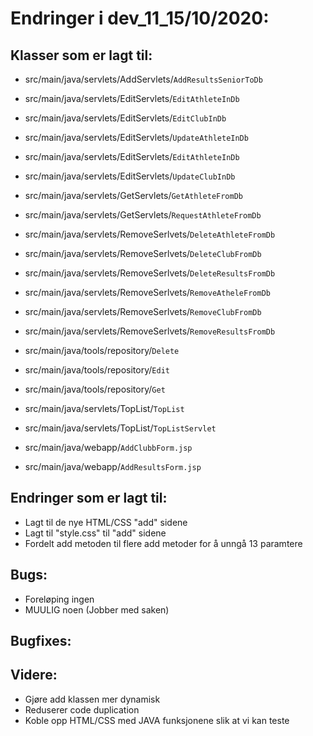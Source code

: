 # Endringer i dev_11_15/10/2020:

## Klasser som er lagt til:
- src/main/java/servlets/AddServlets/`AddResultsSeniorToDb`

- src/main/java/servlets/EditServlets/`EditAthleteInDb`
- src/main/java/servlets/EditServlets/`EditClubInDb`
- src/main/java/servlets/EditServlets/`UpdateAthleteInDb`
- src/main/java/servlets/EditServlets/`EditAthleteInDb`
- src/main/java/servlets/EditServlets/`UpdateClubInDb`

- src/main/java/servlets/GetServlets/`GetAthleteFromDb`
- src/main/java/servlets/GetServlets/`RequestAthleteFromDb`

- src/main/java/servlets/RemoveSerlvets/`DeleteAthleteFromDb`
- src/main/java/servlets/RemoveSerlvets/`DeleteClubFromDb`
- src/main/java/servlets/RemoveSerlvets/`DeleteResultsFromDb`
- src/main/java/servlets/RemoveSerlvets/`RemoveAtheleFromDb`
- src/main/java/servlets/RemoveSerlvets/`RemoveClubFromDb`
- src/main/java/servlets/RemoveSerlvets/`RemoveResultsFromDb`
- src/main/java/tools/repository/`Delete`
- src/main/java/tools/repository/`Edit`
- src/main/java/tools/repository/`Get`

- src/main/java/servlets/TopList/`TopList`
- src/main/java/servlets/TopList/`TopListServlet`

- src/main/java/webapp/`AddClubbForm.jsp`
- src/main/java/webapp/`AddResultsForm.jsp`

## Endringer som er lagt til:
* Lagt til de nye HTML/CSS "add" sidene
* Lagt til "style.css" til "add" sidene
* Fordelt add metoden til flere add metoder for å unngå 13 paramtere


## Bugs:
- Foreløping ingen
- MUULIG noen (Jobber med saken)

## Bugfixes:

## Videre:
- Gjøre add klassen mer dynamisk
- Reduserer code duplication
- Koble opp HTML/CSS med JAVA funksjonene slik at vi kan teste





